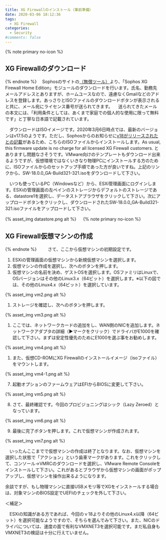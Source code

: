 ```yaml
---
title: XG Firewallのインストール（事前準備）
date: 2020-03-06 18:12:36
tags:
  - XG Firewall
categories:
  - Security
#comments: false
---
```

{% note primary no-icon %}

## XG Firewallのダウンロード

{% endnote %}
　Sophosのサイトの[（無償ツール）](https://www.sophos.com/ja-jp/products/free-tools.aspx)より、「Sophos XG Firewall Home Edition」モジュールのダウンロードを行います。氏名、勤務先メールアドレスとありますが、ホームユースなので、遠慮なくGmailなどのアドレスを登録します。あっさりとISOファイルのダウンロードボタンが表示されると共に、メール宛にライセンス番号が送られてきます。
　送られてきたメールの本文には、「利用条件としては、あくまで家庭での個人的な使用に限って無料です」と丁寧な日本語で記載されています。
<!-- more -->
 　ダウンロードはISOイメージです。2020年3月6日時点では、最新のバージョンはv17.5のようです。ただし、Sophosからのお知らせに[v18がリリースされたとの記載](https://community.sophos.com/products/xg-firewall/b/blog/posts/sophos-xg-firewall-v18-is-now-available)があるため、こちらのISOファイルからインストールします。As usual, this firmware update is no charge for all licensed XG Firewall customers. とありますし問題なさそうです。VMware向けのテンプレートもダウンロード出来るようですが、仮想環境ではなくいきなり物理PCにインストールする方のために、ISOファイルからのセットアップ手順であった方が良いですね。上記のリンクから、SW-18.0.0_GA-Build321-321.isoをダウンロードして下さい。

 　いつも使っているPC（Windowsなど）から、ESXi管理画面にログインします。ESXiの管理画面の左ペインのストレージからデフォルトのストレージである、datastore1を選択し、データストアブラウザをクリックして下さい。次にアップロードボタンをクリックし、ダウンロードされたSW-18.0.0_GA-Build321-321.isoファイルをアップロードして下さい。

 {% asset_img datastore.png alt %}
 　
{% note primary no-icon %}

## XG Firewall仮想マシンの作成

{% endnote %}
 　
 　さて、ここから仮想マシンの初期設定です。

1. ESXiの管理画面の仮想マシンから新規仮想マシンを選択します。
1. 仮想マシンの作成を選択し、次へのボタンを押します。
1. 仮想マシンの名前を決め、ゲストOSを選択します。OSファミリはLinuxで、OSバージョンはその他のLinux3.x（64ビット）を選択します。※以下の図では、その他のLinux4.x（64ビット）を選択しています。

{% asset_img vm2.png alt %}

1. ストレージを確認し、次へのボタンを押します。

{% asset_img vm3.png alt %}

1. ここでは、ネットワークカードの追加をし、WAN側のNICを追加します。ネットワークアダプタの詳細（▶︎マークをクリック）でドライバがE1000を確認して下さい。まずは安定性優先のためにE1000を選ぶ事をお勧めします。

{% asset_img vm4.png alt %}

1. また、仮想CD-ROMにXG Firewallのインストールイメージ（isoファイル）をマウントします。

{% asset_img vm4-1.png alt %}

7. 起動オプションのファームウェアはEFIからBIOSに変更して下さい。

{% asset_img vm5.png alt %}

8. さて、最終確認です。今回のプロビジョニングはシック（Lazy Zeroed）となっています。

{% asset_img vm6.png alt %}

9. 最後に完了ボタンを押します。これで仮想マシンが作成されます。

{% asset_img vm7.png alt %}

　いったんここまでで仮想マシンの作成は終了となります。なお、仮想マシンを選択した状態で「アクション」という歯車マークがあります。これをクリックして、コンソール→VMRCのダウンロードを選択し、VMware Remote Consoleをインストールして下さい。これがあるとブラウザから仮想マシンの画面がポップアップし、仮想マシンを操作出来るようになります。

余談ですが、もし物理マシンに直接USBメモリ等でXGをインストールする場合は、対象マシンのBIOS設定でUEFIのチェックを外して下さい。

＜補足＞

　ESXiの知識がある方であれば、今回のｖ18よりその他のLinux4.x以降（64ビット）を選択可能なようですので、そちらを選んでみて下さい。また、NICのドライバについては、速度の面で有利なVMXNET3を選択可能です。まだ私自身もVMXNET3の検証は十分に行えていません。
